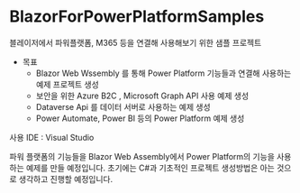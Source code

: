 # BlazorForPowerPlatformSamples
블레이저에서 파워플랫폼, M365 등을 연결해 사용해보기 위한 샘플 프로젝트

* 목표
    - Blazor Web Wssembly 를 통해 Power Platform 기능들과 연결해 사용하는 예제 프로젝트 생성
    - 보안을 위한 Azure B2C , Microsoft Graph API 사용 예제 생성
    - Dataverse Api 를 데이터 서버로 사용하는 예제 생성
    - Power Automate, Power BI 등의 Power Platform 예제 생성

사용 IDE : Visual Studio

파워 플랫폼의 기능들을 Blazor Web Assembly에서 Power Platform의 기능을 사용하는 예제를 만들 예정입니다. 초기에는 C#과 기초적인 프로젝트 생성방법은 아는 것으로 생각하고 진행할 예정입니다.
